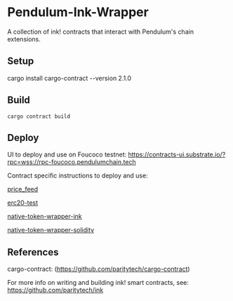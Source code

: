 # Pendulum-Ink-Wrapper

A collection of ink! contracts that interact with Pendulum's chain extensions.

## Setup

cargo install cargo-contract --version 2.1.0

## Build

`cargo contract build`

## Deploy

UI to deploy and use on Foucoco testnet: https://contracts-ui.substrate.io/?rpc=wss://rpc-foucoco.pendulumchain.tech

Contract specific instructions to deploy and use:

[price_feed](/price_feed/README.md)

[erc20-test](/erc20-test/README.md)

[native-token-wrapper-ink](/native-token-wrapper-ink/README.md)

[native-token-wrapper-solidity](/native-token-wrapper-solidity/README.md)

## References

cargo-contract: (https://github.com/paritytech/cargo-contract)

For more info on writing and building ink! smart contracts, see: https://github.com/paritytech/ink



